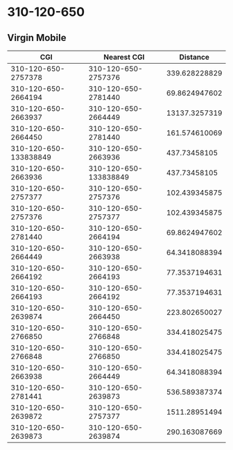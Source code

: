 # 310-120-650
## Virgin Mobile


| CGI | Nearest CGI | Distance |
|-----|-------------|----------|
| 310-120-650-2757378 | 310-120-650-2757376 | 339.628228829 |
| 310-120-650-2664194 | 310-120-650-2781440 | 69.8624947602 |
| 310-120-650-2663937 | 310-120-650-2664449 | 13137.3257319 |
| 310-120-650-2664450 | 310-120-650-2781440 | 161.574610069 |
| 310-120-650-133838849 | 310-120-650-2663936 | 437.73458105 |
| 310-120-650-2663936 | 310-120-650-133838849 | 437.73458105 |
| 310-120-650-2757377 | 310-120-650-2757376 | 102.439345875 |
| 310-120-650-2757376 | 310-120-650-2757377 | 102.439345875 |
| 310-120-650-2781440 | 310-120-650-2664194 | 69.8624947602 |
| 310-120-650-2664449 | 310-120-650-2663938 | 64.3418088394 |
| 310-120-650-2664192 | 310-120-650-2664193 | 77.3537194631 |
| 310-120-650-2664193 | 310-120-650-2664192 | 77.3537194631 |
| 310-120-650-2639874 | 310-120-650-2664450 | 223.802650027 |
| 310-120-650-2766850 | 310-120-650-2766848 | 334.418025475 |
| 310-120-650-2766848 | 310-120-650-2766850 | 334.418025475 |
| 310-120-650-2663938 | 310-120-650-2664449 | 64.3418088394 |
| 310-120-650-2781441 | 310-120-650-2639873 | 536.589387374 |
| 310-120-650-2639872 | 310-120-650-2757377 | 1511.28951494 |
| 310-120-650-2639873 | 310-120-650-2639874 | 290.163087669 |
